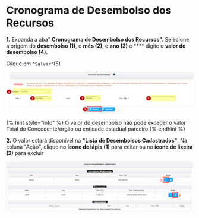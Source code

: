 # Cronograma de Desembolso dos Recursos

**1.** Expanda a aba" **Cronograma de Desembolso dos Recursos".** Selecione a origem do **desembolso (1)**, o **mês (2)**, o **ano (3)** e **** digite o **valor do desembolso (4).**

Clique em `"Salvar"`(5)

![](<../../../.gitbook/assets/image (370).png>)

{% hint style="info" %}
O valor do desembolso não pode exceder o valor Total do Concedente/órgão ou entidade estadual parceiro
{% endhint %}

**2.** O valor estará disponível na **"Lista de Desembolsos Cadastrados"**. Na coluna "Ação", clique no **ícone de lápis (1)** para editar ou no **ícone de lixeira (2)** para excluir

![](<../../../.gitbook/assets/image (90).png>)

